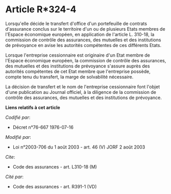 # Article R*324-4

Lorsqu'elle décide le transfert d'office d'un portefeuille de contrats d'assurance conclus sur le territoire d'un ou de
plusieurs Etats membres de l'Espace économique européen, en application de l'article L. 310-18, la commission de contrôle des
assurances, des mutuelles et des institutions de prévoyance en avise les autorités compétentes de ces différents Etats.

Lorsque l'entreprise cessionnaire est originaire d'un Etat membre de l'Espace économique européen, la commission de contrôle
des assurances, des mutuelles et des institutions de prévoyance s'assure auprès des autorités compétentes de cet Etat membre
que l'entreprise possède, compte tenu du transfert, la marge de solvabilité nécessaire.

La décision de transfert et le nom de l'entreprise cessionnaire font l'objet d'une publication au Journal officiel, à la
diligence de la commission de contrôle des assurances, des mutuelles et des institutions de prévoyance.

**Liens relatifs à cet article**

_Codifié par_:

  - Décret n°76-667 1976-07-16

_Modifié par_:

  - Loi n°2003-706 du 1 août 2003 - art. 46 (V) JORF 2 août 2003

_Cite_:

  - Code des assurances - art. L310-18 (M)

_Cité par_:

  - Code des assurances - art. R391-1 (VD)
